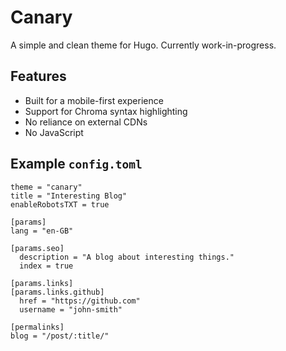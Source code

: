 # Canary
A simple and clean theme for Hugo. Currently work-in-progress.

## Features
- Built for a mobile-first experience
- Support for Chroma syntax highlighting
- No reliance on external CDNs
- No JavaScript

## Example `config.toml`

```
theme = "canary"
title = "Interesting Blog"
enableRobotsTXT = true

[params]
lang = "en-GB"

[params.seo]
  description = "A blog about interesting things."
  index = true

[params.links]
[params.links.github]
  href = "https://github.com"
  username = "john-smith"

[permalinks]
blog = "/post/:title/"
```